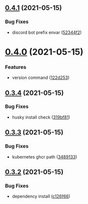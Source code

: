 ## [0.4.1](https://github.com/EddieHubCommunity/EddieBot/compare/v0.4.0...v0.4.1) (2021-05-15)


### Bug Fixes

* discord bot prefix envar ([52344f2](https://github.com/EddieHubCommunity/EddieBot/commit/52344f2a19501edb95f93f0026bee69ed65c2375))



# [0.4.0](https://github.com/EddieHubCommunity/EddieBot/compare/v0.3.4...v0.4.0) (2021-05-15)


### Features

* version command ([122d253](https://github.com/EddieHubCommunity/EddieBot/commit/122d25349aafbfa4b82d9567f2690a736996e728))



## [0.3.4](https://github.com/EddieHubCommunity/EddieBot/compare/v0.3.3...v0.3.4) (2021-05-15)


### Bug Fixes

* husky install check ([319bf81](https://github.com/EddieHubCommunity/EddieBot/commit/319bf81cd7def695d7ea94dbea736ddb9ccc4413))



## [0.3.3](https://github.com/EddieHubCommunity/EddieBot/compare/v0.3.2...v0.3.3) (2021-05-15)


### Bug Fixes

* kubernetes ghcr path ([3489133](https://github.com/EddieHubCommunity/EddieBot/commit/34891339b2d3b4f0d4c01a5b41fded4e471f650f))



## [0.3.2](https://github.com/EddieHubCommunity/EddieBot/compare/v0.3.1...v0.3.2) (2021-05-15)


### Bug Fixes

* dependency install ([c126f66](https://github.com/EddieHubCommunity/EddieBot/commit/c126f6607b994cb7cbeca63868b5d3ecb1ce67fb))



